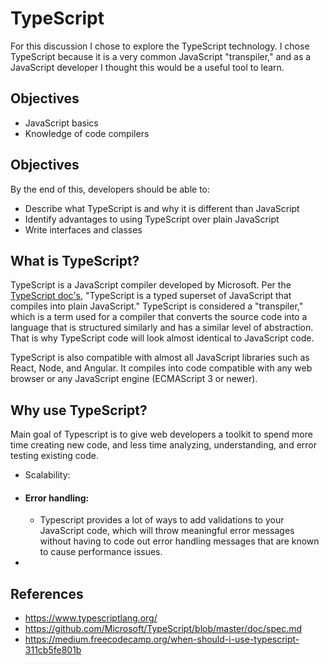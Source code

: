 # TypeScript

For this discussion I chose to explore the TypeScript technology. I chose TypeScript
because it is a very common JavaScript "transpiler," and as a JavaScript developer
I thought this would be a useful tool to learn.

## Objectives

-  JavaScript basics
-  Knowledge of code compilers

## Objectives

By the end of this, developers should be able to:

-  Describe what TypeScript is and why it is different than JavaScript
-  Identify advantages to using TypeScript over plain JavaScript
-  Write interfaces and classes

## What is TypeScript?

TypeScript is a JavaScript compiler developed by Microsoft. Per the [TypeScript
doc's](https://www.typescriptlang.org/index.html), "TypeScript is a typed superset of JavaScript that compiles into plain
JavaScript." TypeScript is considered a "transpiler," which is a term
used for a compiler that converts the source code into a language that is structured
similarly and has a similar level of abstraction. That is why TypeScript code will
look almost identical to JavaScript code.

TypeScript is also compatible with almost all JavaScript libraries such as React,
Node, and Angular. It compiles into code compatible with any web browser or any
JavaScript engine (ECMAScript 3 or newer).

## Why use TypeScript?

  Main goal of Typescript is to give web developers a toolkit to spend more time creating new code, and less time analyzing,       understanding, and error testing existing code.

  - Scalability:
  - #### Error handling:
    - Typescript provides a lot of ways to add validations to your
      JavaScript code, which will throw meaningful error messages without having to
      code out error handling messages that are known to cause performance issues.
  -

## References
- https://www.typescriptlang.org/
- https://github.com/Microsoft/TypeScript/blob/master/doc/spec.md
- https://medium.freecodecamp.org/when-should-i-use-typescript-311cb5fe801b
